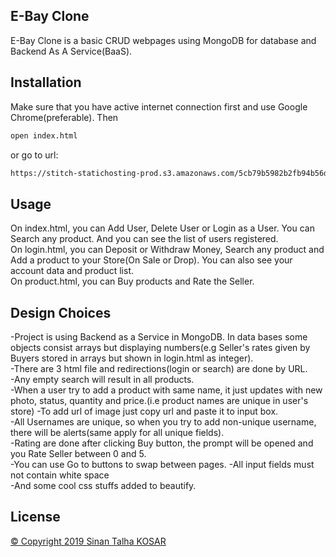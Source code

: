 ## E-Bay Clone

E-Bay Clone is a basic CRUD webpages using MongoDB for database and Backend As A Service(BaaS).

## Installation

Make sure that you have active internet connection first and use Google Chrome(preferable). Then

```bash
open index.html
```
or go to url:
```bash
https://stitch-statichosting-prod.s3.amazonaws.com/5cb79b5982b2fb94b56d7477/index.html
```

## Usage

On index.html, you can Add User, Delete User or Login as a User. You can Search any product. And you can see the list of users registered.  
On login.html, you can Deposit or Withdraw Money, Search any product and Add a product to your Store(On Sale or Drop). You can also see your account data and product list.  
On product.html, you can Buy products and Rate the Seller.

## Design Choices
-Project is using Backend as a Service in MongoDB. In data bases some objects consist arrays but displaying numbers(e.g Seller's rates given by Buyers stored in arrays but shown in login.html as integer).  
-There are 3 html file and redirections(login or search) are done by URL.  
-Any empty search will result in all products.  
-When a user try to add a product with same name, it just updates with new photo, status, quantity and price.(i.e product names are unique in user's store)
-To add url of image just copy url and paste it to input box.  
-All Usernames are unique, so when you try to add non-unique username, there will be alerts(same apply for all unique fields).  
-Rating are done after clicking Buy button, the prompt will be opened and you Rate Seller between 0 and 5.  
-You can use Go to buttons to swap between pages.
-All input fields must not contain white space  
-And some cool css stuffs added to beautify.

## License
[&copy; Copyright 2019 Sinan Talha KOSAR](https://www.linkedin.com/in/STalhaKosar/)
